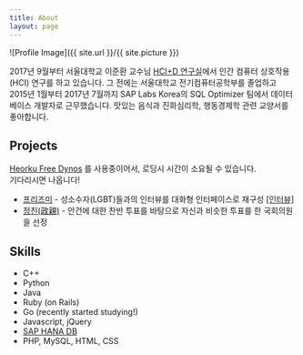 ```yaml
---
title: About
layout: page
---
```

![Profile Image]({{ site.url }}/{{ site.picture }})

<p>2017년 9월부터 서울대학교 이준환 교수님 <a href="http://hcid.snu.ac.kr">HCI+D 연구실</a>에서 인간 컴퓨터 상호작용(HCI) 연구를 하고 있습니다. 그 전에는 서울대학교 전기컴퓨터공학부를 졸업하고 2015년 1월부터 2017년 7월까지 SAP Labs Korea의 SQL Optimizer 팀에서 데이터베이스 개발자로 근무했습니다. 맛있는 음식과 진화심리학, 행동경제학 관련 교양서를 좋아합니다.</p>

<h2>Projects</h2>

<p>
<a href="https://devcenter.heroku.com/articles/free-dyno-hours">Heorku Free Dynos</a> 를 사용중이어서, 로딩시 시간이 소요될 수 있습니다.<br>기다리시면 나옵니다!
</p>

<ul>
	<li><a href="https://prismy.herokuapp.com">프리즈미</a> - 성소수자(LGBT)들과의 인터뷰를 대화형 인터페이스로 재구성 <a href="http://www.goham20.com/49586/">[인터뷰]</a></li>
	<li><a href="http://jungchin.herokuapp.com">정친(政親)</a> - 안건에 대한 찬반 투표를 바탕으로 자신과 비슷한 투표를 한 국회의원을 선정</li>
</ul>

<h2>Skills</h2>

<ul class="skill-list">
	<li>C++</li>
	<li>Python</li>
	<li>Java</li>
	<li>Ruby (on Rails)</li>
	<li>Go (recently started studying!)</li>
	<li>Javascript, jQuery</li>
	<li><a href="https://en.wikipedia.org/wiki/SAP_HANA">SAP HANA DB</a></li>
	<li>PHP, MySQL, HTML, CSS</li>
</ul>